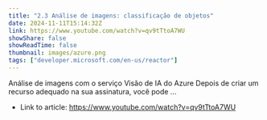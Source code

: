 ```yaml
---
title: "2.3 Análise de imagens: classificação de objetos"
date: 2024-11-11T15:14:32Z
link: https://www.youtube.com/watch?v=qv9tTtoA7WU
showShare: false
showReadTime: false
thumbnail: images/azure.png
tags: ["developer.microsoft.com/en-us/reactor"]
---
```

Análise de imagens com o serviço Visão de IA do Azure Depois de criar um recurso adequado na sua assinatura, você pode ...

- Link to article: https://www.youtube.com/watch?v=qv9tTtoA7WU